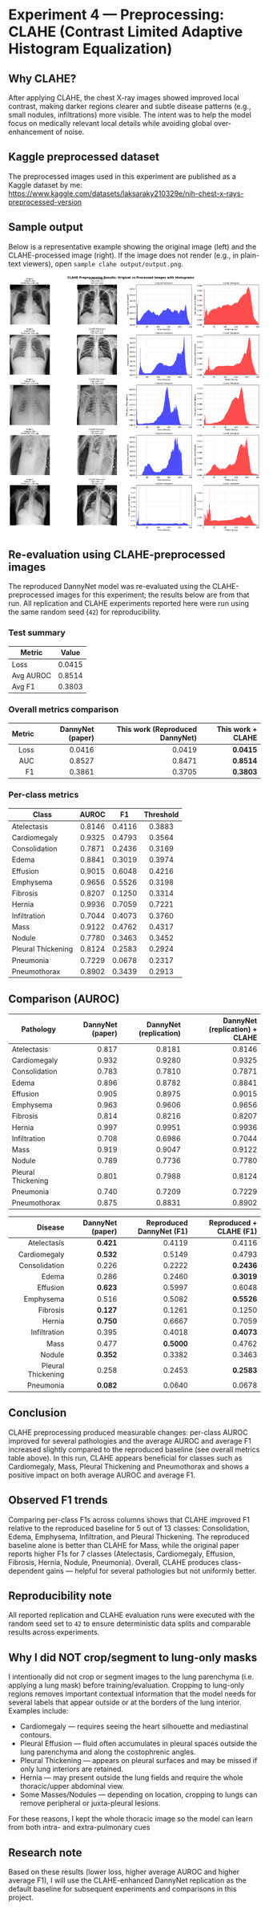 # Experiment 4 — Preprocessing: CLAHE (Contrast Limited Adaptive Histogram Equalization)

Why CLAHE?
-----------
After applying CLAHE, the chest X-ray images showed improved local contrast, making darker regions clearer and subtle disease patterns (e.g., small nodules, infiltrations) more visible. The intent was to help the model focus on medically relevant local details while avoiding global over-enhancement of noise.

Kaggle preprocessed dataset
---------------------------
The preprocessed images used in this experiment are published as a Kaggle dataset by me: https://www.kaggle.com/datasets/laksaraky210329e/nih-chest-x-rays-preprocessed-version

Sample output
-------------
Below is a representative example showing the original image (left) and the CLAHE-processed image (right). If the image does not render (e.g., in plain-text viewers), open `sample clahe output/output.png`.

![Original (left) vs CLAHE (right)](sample%20clahe%20output/output.png)

Re-evaluation using CLAHE-preprocessed images
---------------------------------------------
The reproduced DannyNet model was re-evaluated using the CLAHE-preprocessed images for this experiment; the results below are from that run.
All replication and CLAHE experiments reported here were run using the same random seed (`42`) for reproducibility.

### Test summary

| Metric     | Value  |
|------------|:------:|
| Loss       | 0.0415 |
| Avg AUROC  | 0.8514 |
| Avg F1     | 0.3803 |

### Overall metrics comparison

| Metric | DannyNet (paper) | This work (Reproduced DannyNet) | This work + CLAHE |
|-------:|------------------:|--------------------------------:|------------------:|
| Loss   | 0.0416            | 0.0419                          | **0.0415**        |
| AUC    | 0.8527            | 0.8471                          | **0.8514**        |
| F1     | 0.3861            | 0.3705                          | **0.3803**        |


### Per-class metrics

| Class                 | AUROC  | F1      | Threshold |
|-----------------------|:------:|:-------:|:---------:|
| Atelectasis           | 0.8146 | 0.4116  | 0.3883    |
| Cardiomegaly          | 0.9325 | 0.4793  | 0.3564    |
| Consolidation         | 0.7871 | 0.2436  | 0.3169    |
| Edema                 | 0.8841 | 0.3019  | 0.3974    |
| Effusion              | 0.9015 | 0.6048  | 0.4216    |
| Emphysema             | 0.9656 | 0.5526  | 0.3198    |
| Fibrosis              | 0.8207 | 0.1250  | 0.3314    |
| Hernia                | 0.9936 | 0.7059  | 0.7221    |
| Infiltration          | 0.7044 | 0.4073  | 0.3760    |
| Mass                  | 0.9122 | 0.4762  | 0.4317    |
| Nodule                | 0.7780 | 0.3463  | 0.3452    |
| Pleural Thickening    | 0.8124 | 0.2583  | 0.2924    |
| Pneumonia             | 0.7229 | 0.0678  | 0.2317    |
| Pneumothorax          | 0.8902 | 0.3439  | 0.2913    |

Comparison (AUROC)
-------------------
| Pathology           | DannyNet (paper) | DannyNet (replication) | DannyNet (replication) + CLAHE |
|---------------------|------------------:|-----------------------:|-----------------:|
| Atelectasis         | 0.817             | 0.8181                 | 0.8146           |
| Cardiomegaly        | 0.932             | 0.9280                 | 0.9325           |
| Consolidation       | 0.783             | 0.7810                 | 0.7871           |
| Edema               | 0.896             | 0.8782                 | 0.8841           |
| Effusion            | 0.905             | 0.8975                 | 0.9015           |
| Emphysema           | 0.963             | 0.9606                 | 0.9656           |
| Fibrosis            | 0.814             | 0.8216                 | 0.8207           |
| Hernia              | 0.997             | 0.9951                 | 0.9936           |
| Infiltration        | 0.708             | 0.6986                 | 0.7044           |
| Mass                | 0.919             | 0.9047                 | 0.9122           |
| Nodule              | 0.789             | 0.7736                 | 0.7780           |
| Pleural Thickening  | 0.801             | 0.7988                 | 0.8124           |
| Pneumonia           | 0.740             | 0.7209                 | 0.7229           |
| Pneumothorax        | 0.875             | 0.8831                 | 0.8902           |

| Disease              | DannyNet (paper) | Reproduced DannyNet (F1) | Reproduced + CLAHE (F1) |
|---------------------:|-----------------:|-------------------------:|------------------------:|
| Atelectasis          | **0.421**        | 0.4119                  | 0.4116                 |
| Cardiomegaly         | **0.532**        | 0.5149                  | 0.4793                 |
| Consolidation        | 0.226            | 0.2222                  | **0.2436**             |
| Edema                | 0.286            | 0.2460                  | **0.3019**             |
| Effusion             | **0.623**        | 0.5997                  | 0.6048                 |
| Emphysema            | 0.516            | 0.5082                  | **0.5526**             |
| Fibrosis             | **0.127**        | 0.1261                  | 0.1250                 |
| Hernia               | **0.750**        | 0.6667                  | 0.7059                 |
| Infiltration         | 0.395            | 0.4018                  | **0.4073**             |
| Mass                 | 0.477            | **0.5000**              | 0.4762                 |
| Nodule               | **0.352**        | 0.3382                  | 0.3463                 |
| Pleural Thickening   | 0.258            | 0.2453                  | **0.2583**             |
| Pneumonia            | **0.082**        | 0.0640                  | 0.0678                 |


Conclusion
----------
CLAHE preprocessing produced measurable changes: per-class AUROC improved for several pathologies and the average AUROC and average F1 increased slightly compared to the reproduced baseline (see overall metrics table above). In this run, CLAHE appears beneficial for classes such as Cardiomegaly, Mass, Pleural Thickening and Pneumothorax and shows a positive impact on both average AUROC and average F1.

Observed F1 trends
------------------
Comparing per-class F1s across columns shows that CLAHE improved F1 relative to the reproduced baseline for 5 out of 13 classes: Consolidation, Edema, Emphysema, Infiltration, and Pleural Thickening. The reproduced baseline alone is better than CLAHE for Mass, while the original paper reports higher F1s for 7 classes (Atelectasis, Cardiomegaly, Effusion, Fibrosis, Hernia, Nodule, Pneumonia). Overall, CLAHE produces class-dependent gains — helpful for several pathologies but not uniformly better.

Reproducibility note
--------------------
All reported replication and CLAHE evaluation runs were executed with the random seed set to `42` to ensure deterministic data splits and comparable results across experiments.

Why I did NOT crop/segment to lung-only masks
-----------------------------------------------
I intentionally did not crop or segment images to the lung parenchyma (i.e. applying a lung mask) before training/evaluation. Cropping to lung-only regions removes important contextual information that the model needs for several labels that appear outside or at the borders of the lung interior. Examples include:

- Cardiomegaly — requires seeing the heart silhouette and mediastinal contours.
- Pleural Effusion — fluid often accumulates in pleural spaces outside the lung parenchyma and along the costophrenic angles.
- Pleural Thickening — appears on pleural surfaces and may be missed if only lung interiors are retained.
- Hernia — may present outside the lung fields and require the whole thoracic/upper abdominal view.
- Some Masses/Nodules — depending on location, cropping to lungs can remove peripheral or juxta-pleural lesions.

For these reasons, I kept the whole thoracic image so the model can learn from both intra- and extra-pulmonary cues

Research note
-------------
Based on these results (lower loss, higher average AUROC and higher average F1), I will use the CLAHE-enhanced DannyNet replication as the default baseline for subsequent experiments and comparisons in this project.


